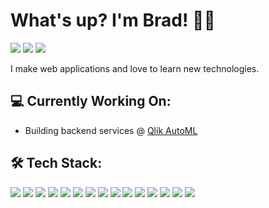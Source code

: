 # What's up? I'm Brad! 👋🏾


<a href="https://brad-taylor.com"><img src="https://img.shields.io/badge/-brad--taylor.com-3423A6?style=flat&logo=Google-Chrome&logoColor=white"/></a>
<a href="https://www.linkedin.com/in/bradleyroberttaylor/"><img src="https://img.shields.io/badge/-LinkedIn-0077B5?style=flat"/></a>
<a href="mailto:taylorbradleyr@gmail.com"><img src="https://img.shields.io/badge/-taylorbradleyr@gmail.com-D14836?style=flat&logo=Gmail&logoColor=white"/></a>

I make web applications and love to learn new technologies.

## 💻 Currently Working On:
- Building backend services @ [Qlik AutoML](https://www.qlik.com/us/products/qlik-automl)

## 🛠 Tech Stack:
<a><img src="https://img.shields.io/badge/-JavaScript-05122A?style=flat&logo=javascript"/></a>
<a><img src="https://img.shields.io/badge/-TypeScript-05122A?style=flat&logo=typeScript"/></a>
<a><img src="https://img.shields.io/badge/-Go-05122A?style=flat&logo=go"/></a>
<a><img src="https://img.shields.io/badge/-Python-05122A?style=flat&logo=python"/></a>
<a><img src="https://img.shields.io/badge/-HTML-05122A?style=flat&logo=HTML5"/></a>
<a><img src="https://img.shields.io/badge/-CSS-05122A?style=flat&logo=CSS3&logoColor=1572B6"/></a>
<a><img src="https://img.shields.io/badge/-React-05122A?style=flat&logo=React"/></a>
<a><img src="https://img.shields.io/badge/-Next.js-05122A?style=flat&logo=next.js"/></a>
<a><img src="https://img.shields.io/badge/-TailwindCSS-05122A?style=flat&logo=tailwindcss"/></a>
<a><img src="https://img.shields.io/badge/-Node.js-05122A?style=flat&logo=node.js"/></a>
<a><img src="https://img.shields.io/badge/-Express.js-05122A?style=flat&logo=express"/></a>
<a><img src="https://img.shields.io/badge/-PostgreSQL-05122A?style=flat&logo=postgresql"/></a>
<a><img src="https://img.shields.io/badge/-GraphQL-05122A?style=flat&logo=graphql"/></a>
<a><img src="https://img.shields.io/badge/-Docker-05122A?style=flat&logo=docker"/></a>
<a><img src="https://img.shields.io/badge/-Git-05122A?style=flat&logo=git"/></a>

<!--
**BradleyRobertTaylor/bradleyroberttaylor** is a ✨ _special_ ✨ repository because its `README.md` (this file) appears on your GitHub profile.

Here are some ideas to get you started:

- 🔭 I’m currently working on ...
- 🌱 I’m currently learning ...
- 👯 I’m looking to collaborate on ...
- 🤔 I’m looking for help with ...
- 💬 Ask me about ...
- 📫 How to reach me: ...
- 😄 Pronouns: ...
- ⚡ Fun fact: ...
-->
